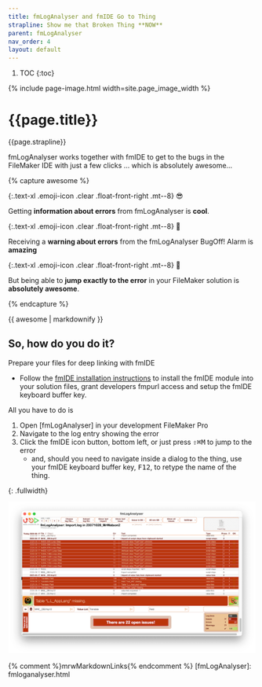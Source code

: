 ```yaml
---
title: fmLogAnalyser and fmIDE Go to Thing
strapline: Show me that Broken Thing **NOW**
parent: fmLogAnalyser
nav_order: 4
layout: default
---
```

1. TOC
{:toc}

{% include page-image.html width=site.page_image_width %}

# {{page.title}}

{{page.strapline}}

fmLogAnalyser works together with fmIDE to get to the bugs in the FileMaker IDE with just a few clicks … which is absolutely awesome…

{% capture awesome %}

{:.text-xl .emoji-icon .clear .float-front-right .mt--8}
😎

Getting **information about errors** from fmLogAnalyser is **cool**.

{:.text-xl .emoji-icon .clear .float-front-right .mt--8}
🤩

Receiving a **warning about errors** from the fmLogAnalyser BugOff! Alarm is **amazing**

{:.text-xl .emoji-icon .clear .float-front-right .mt--8}
🤯

But being able to **jump exactly to the error** in your FileMaker solution is **absolutely awesome**.

{% endcapture %}<section class="fullwidth mrw-crescendo3-bg">{{ awesome | markdownify }}</section>

## So, how do you do it?

Prepare your files for deep linking with fmIDE

- Follow the [fmIDE installation instructions](fmide.html#basic-installation) to install the fmIDE module into your solution files, grant developers fmpurl access and setup the fmIDE keyboard buffer key.

All you have to do is

1. Open [fmLogAnalyser] in your development FileMaker Pro
2. Navigate to the log entry showing the error
3. Click the fmIDE icon button, bottom left, or just press <kbd>⇧</kbd><kbd>⌘</kbd><kbd>M</kbd> to jump to the error
   - and, should you need to navigate inside a dialog to the thing, use your fmIDE keyboard buffer key, <kbd>F12</kbd>, to retype the name of the thing.

{: .fullwidth}

![fmIDE button in fmLogAnalyser](/assets/images/fmloganalyser-fmide-button-screenshot.png)

{% comment %}mrwMarkdownLinks{% endcomment %}
[fmLogAnalyser]: fmloganalyser.html
